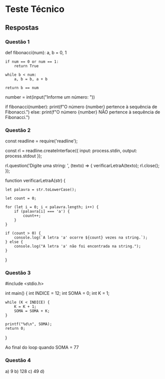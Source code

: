 # Teste Técnico

## Respostas

### Questão 1

def fibonacci(num):
    a, b = 0, 1
    
    if num == 0 or num == 1:
        return True

    while b < num:
        a, b = b, a + b

    return b == num

number = int(input("Informe um número: "))

if fibonacci(number):
    print(f"O número {number} pertence à sequência de Fibonacci.")
else:
    print(f"O número {number} NÃO pertence à sequência de Fibonacci.")


### Questão 2 

const readline = require('readline');

const rl = readline.createInterface({
    input: process.stdin,
    output: process.stdout
});

rl.question('Digite uma string: ', (texto) => {
    verificarLetraA(texto);
    rl.close();  
});

function verificarLetraA(str) {
    
    let palavra = str.toLowerCase();
    
    let count = 0;
    
    for (let i = 0; i < palavra.length; i++) {
        if (palavra[i] === 'a') {
            count++;
        }
    }
    
    if (count > 0) {
        console.log(`A letra 'a' ocorre ${count} vezes na string.`);
    } else {
        console.log("A letra 'a' não foi encontrada na string.");
    }
}

### Questão 3

#include <stdio.h>

int main() {
    int INDICE = 12;
    int SOMA = 0;
    int K = 1;
    
    while (K < INDICE) {
        K = K + 1;
        SOMA = SOMA + K;
    }
    
    printf("%d\n", SOMA);
    return 0;
}

Ao final do loop quando SOMA = 77

### Questão 4 

a) 9
b) 128
c) 49
d) 
